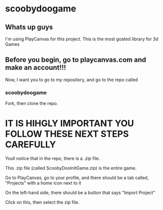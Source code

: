 # scoobydoogame

## Whats up guys

I'm using PlayCanvas for this project. This is the most goated library for 3d Games

## Before you begin, go to playcanvas.com and make an account!!!

Now, I want you to go to my repository, and go to the repo called
### scoobydoogame

Fork, then clone the repo.


# IT IS HIHGLY IMPORTANT YOU FOLLOW THESE NEXT STEPS CAREFULLY


Youll notice that in the repo, there is a .zip file.

This .zip file (called ScoobyDooInitGame.zip) is the entire game.

Go to PlayCanvas, go to your profile, and there should be a tab called, "Projects" with a home icon next to it

On the left-hand side, there should be a button that says "Import Project"

Click on this, then select the zip file.

